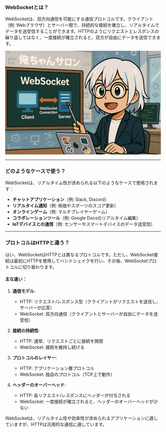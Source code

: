 ### WebSocketとは？
WebSocketは、双方向通信を可能にする通信プロトコルです。クライアント（例: Webブラウザ）とサーバー間で、持続的な接続を確立し、リアルタイムでデータを送受信することができます。HTTPのようにリクエストとレスポンスの繰り返しではなく、一度接続が確立されると、双方が自由にデータを送信できます。

<img src="assets/web-socket2.png" alt="WebSocketの通信フロー" width="600"/>

---

### どのようなケースで使う？
WebSocketは、リアルタイム性が求められる以下のようなケースで使用されます：
- **チャットアプリケーション**（例: Slack, Discord）
- **リアルタイム通知**（例: 株価やスポーツのスコア更新）
- **オンラインゲーム**（例: マルチプレイヤーゲーム）
- **コラボレーションツール**（例: Google Docsのリアルタイム編集）
- **IoTデバイスとの通信**（例: センサーやスマートデバイスのデータ送受信）

---

### プロトコルはHTTPと違う？
はい、WebSocketはHTTPとは異なるプロトコルです。ただし、WebSocket接続は最初にHTTPを使用してハンドシェイクを行い、その後、WebSocketプロトコルに切り替わります。

#### 主な違い：
1. **通信モデル**:
    - HTTP: リクエスト/レスポンス型（クライアントがリクエストを送信し、サーバーが応答）
    - WebSocket: 双方向通信（クライアントとサーバーが自由にデータを送受信）

2. **接続の持続性**:
    - HTTP: 通常、リクエストごとに接続を開閉
    - WebSocket: 接続を維持し続ける

3. **プロトコルのレイヤー**:
    - HTTP: アプリケーション層プロトコル
    - WebSocket: 独自のプロトコル（TCP上で動作）

4. **ヘッダーのオーバーヘッド**:
    - HTTP: 各リクエスト/レスポンスにヘッダーが付与される
    - WebSocket: 一度接続が確立されると、ヘッダーのオーバーヘッドが少ない

WebSocketは、リアルタイム性や効率性が求められるアプリケーションに適していますが、HTTPは汎用的な通信に適しています。